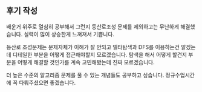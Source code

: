 ## 후기 작성

배운거 위주로 열심히 공부해서 그런지 등산로조성 문제를 제외하고는 무난하게 해결했습니다. 실력이 많이 상승한게 느껴져서 기쁩니다.

등산로 조성문제는 문제자체가 이해가 잘 안되고 델타탐색과 DFS를 이용하는건 알겠는데 디테일한 부분을 어떻게 접근해야할지 모르겠습니다. 탐색을 해서 어떻게 할건지 부분을 어떻게 해결할 것인가를 계속 고민해봤는데 진짜 모르겠습니다.

더 높은 수준의 알고리즘 문제를 풀 수 있는 개념들도 공부하고 싶습니다. 정규수업시간에 꼭 다뤄주셨으면 좋겠습니다.